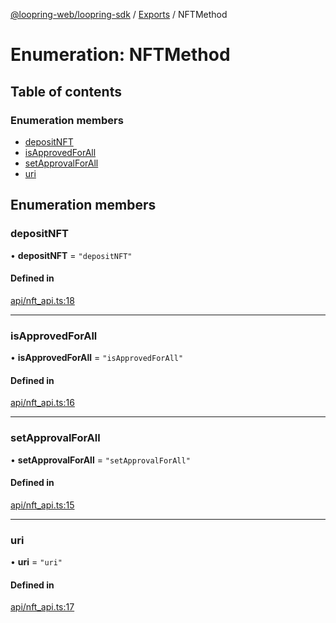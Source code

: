 [@loopring-web/loopring-sdk](../README.md) / [Exports](../modules.md) / NFTMethod

# Enumeration: NFTMethod

## Table of contents

### Enumeration members

- [depositNFT](NFTMethod.md#depositnft)
- [isApprovedForAll](NFTMethod.md#isapprovedforall)
- [setApprovalForAll](NFTMethod.md#setapprovalforall)
- [uri](NFTMethod.md#uri)

## Enumeration members

### depositNFT

• **depositNFT** = `"depositNFT"`

#### Defined in

[api/nft_api.ts:18](https://github.com/Loopring/loopring_sdk/blob/acbd5a2/src/api/nft_api.ts#L18)

___

### isApprovedForAll

• **isApprovedForAll** = `"isApprovedForAll"`

#### Defined in

[api/nft_api.ts:16](https://github.com/Loopring/loopring_sdk/blob/acbd5a2/src/api/nft_api.ts#L16)

___

### setApprovalForAll

• **setApprovalForAll** = `"setApprovalForAll"`

#### Defined in

[api/nft_api.ts:15](https://github.com/Loopring/loopring_sdk/blob/acbd5a2/src/api/nft_api.ts#L15)

___

### uri

• **uri** = `"uri"`

#### Defined in

[api/nft_api.ts:17](https://github.com/Loopring/loopring_sdk/blob/acbd5a2/src/api/nft_api.ts#L17)
